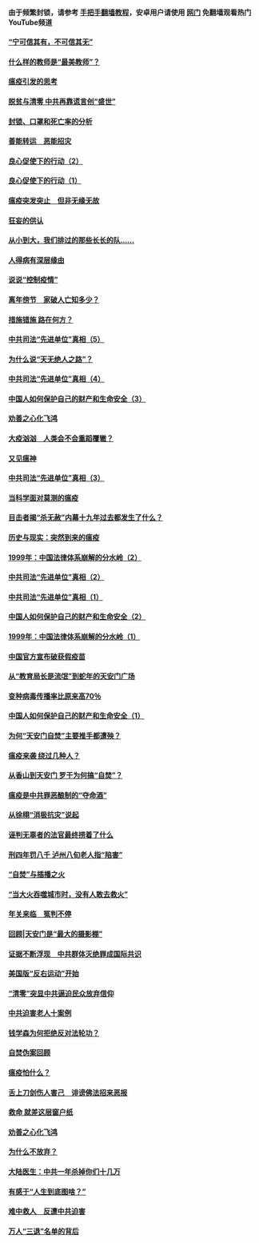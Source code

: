 #### 由于频繁封锁，请参考 [手把手翻墙教程](https://github.com/gfw-breaker/guides/wiki/)，安卓用户请使用 [网门](https://github.com/gfw-breaker/nogfw/blob/master/dl.md?t=03100100) 免翻墙观看热门YouTube频道 

#### [“宁可信其有，不可信其无”](../pages/19/421691.md?t=03100100) 

#### [什么样的教师是“最美教师”？](../pages/19/421755.md?t=03100100) 

#### [瘟疫引发的思考](../pages/19/421594.md?t=03100100) 

#### [脱贫与清零 中共再靠谎言创“盛世”](../pages/19/421590.md?t=03100100) 

#### [封锁、口罩和死亡率的分析](../pages/19/421495.md?t=03100100) 

#### [善能转运　恶能招灾](../pages/19/421334.md?t=03100100) 

#### [良心促使下的行动（2）](../pages/19/421361.md?t=03100100) 

#### [良心促使下的行动（1）](../pages/19/421302.md?t=03100100) 

#### [瘟疫突发突止　但非无缘无故](../pages/19/421281.md?t=03100100) 

#### [狂妄的供认](../pages/19/421199.md?t=03100100) 

#### [从小到大，我们排过的那些长长的队……](../pages/19/421243.md?t=03100100) 

#### [人得病有深层缘由](../pages/19/420864.md?t=03100100) 

#### [说说“控制疫情”](../pages/19/420831.md?t=03100100) 

#### [离年傍节　家破人亡知多少？](../pages/19/420563.md?t=03100100) 

#### [措施错施  路在何方？](../pages/19/420076.md?t=03100100) 

#### [中共司法“先进单位”真相（5）](../pages/19/419453.md?t=03100100) 

#### [为什么说“天无绝人之路”？](../pages/19/419618.md?t=03100100) 

#### [中共司法“先进单位”真相（4）](../pages/19/419452.md?t=03100100) 

#### [中国人如何保护自己的财产和生命安全（3）](../pages/19/419405.md?t=03100100) 

#### [劝善之心化飞鸿](../pages/19/418758.md?t=03100100) 

#### [大疫汹汹　人类会不会重蹈覆辙？](../pages/19/419691.md?t=03100100) 

#### [又见瘟神](../pages/19/419225.md?t=03100100) 

#### [中共司法“先进单位”真相（3）](../pages/19/419451.md?t=03100100) 

#### [当科学面对莫测的瘟疫](../pages/19/419625.md?t=03100100) 

#### [目击者揭“杀无赦”内幕十九年过去都发生了什么？](../pages/19/419617.md?t=03100100) 

#### [历史与现实：突然到来的瘟疫](../pages/19/419619.md?t=03100100) 

#### [1999年：中国法律体系崩解的分水岭（2）](../pages/19/419455.md?t=03100100) 

#### [中共司法“先进单位”真相（2）](../pages/19/419450.md?t=03100100) 

#### [中共司法“先进单位”真相（1）](../pages/19/419449.md?t=03100100) 

#### [中国人如何保护自己的财产和生命安全（2）](../pages/19/419404.md?t=03100100) 

#### [1999年：中国法律体系崩解的分水岭（1）](../pages/19/419454.md?t=03100100) 

#### [中国官方宣布破获假疫苗](../pages/19/419504.md?t=03100100) 

#### [从“教育局长是流氓”到蛇年的天安门广场](../pages/19/419470.md?t=03100100) 

#### [变种病毒传播率比原来高70％](../pages/19/419456.md?t=03100100) 

#### [中国人如何保护自己的财产和生命安全（1）](../pages/19/419403.md?t=03100100) 

#### [为何“天安门自焚”主要推手都遭殃？](../pages/19/419348.md?t=03100100) 

#### [瘟疫来袭 绕过几种人？](../pages/19/419349.md?t=03100100) 

#### [从香山到天安门 罗干为何搞“自焚”？](../pages/19/419270.md?t=03100100) 

#### [瘟疫是中共罪恶酿制的“夺命酒”](../pages/19/419223.md?t=03100100) 

#### [从徐栩“消极抗灾”说起](../pages/19/419224.md?t=03100100) 

#### [诬判无辜者的法官最终捞着了什么](../pages/19/419268.md?t=03100100) 

#### [刑四年罚八千 泸州八旬老人指“陷害”](../pages/19/419232.md?t=03100100) 

#### [“自焚”与插播之火](../pages/19/419226.md?t=03100100) 

#### [“当大火吞噬城市时，没有人敢去救火”](../pages/19/419077.md?t=03100100) 

#### [年关来临　冤判不停](../pages/19/419093.md?t=03100100) 

#### [回顾|天安门是“最大的摄影棚”](../pages/19/380866.md?t=03100100) 

#### [证据不断浮现　中共群体灭绝罪成国际共识](../pages/19/419031.md?t=03100100) 

#### [美国版“反右运动”开始](../pages/19/419030.md?t=03100100) 

#### [“清零”突显中共逼迫民众放弃信仰](../pages/19/418995.md?t=03100100) 

#### [中共迫害老人十案例](../pages/19/418831.md?t=03100100) 

#### [钱学森为何拒绝反对法轮功？](../pages/19/418905.md?t=03100100) 

#### [自焚伪案回顾](../pages/19/418799.md?t=03100100) 

#### [瘟疫怕什么？](../pages/19/418800.md?t=03100100) 

#### [舌上刀剑伤人害己　诽谤佛法招来恶报](../pages/19/418731.md?t=03100100) 

#### [救命 就差这层窗户纸](../pages/19/418706.md?t=03100100) 

#### [劝善之心化飞鸿](../pages/19/416766.md?t=03100100) 

#### [为什么不放弃？](../pages/19/418691.md?t=03100100) 

#### [大陆医生：中共一年杀掉你们十几万](../pages/19/418670.md?t=03100100) 

#### [有感于“人生到底图啥？”](../pages/19/418624.md?t=03100100) 

#### [难中救人　反遭中共迫害](../pages/19/418414.md?t=03100100) 

#### [万人“三退”名单的背后](../pages/19/418505.md?t=03100100) 

